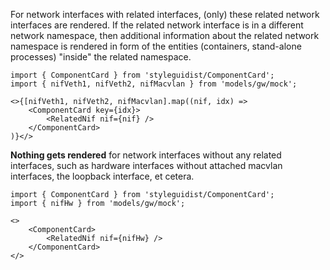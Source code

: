 For network interfaces with related interfaces, (only) these related network
interfaces are rendered. If the related network interface is in a different
network namespace, then additional information about the related network
namespace is rendered in form of the entities (containers, stand-alone
processes) "inside" the related namespace.

```tsx
import { ComponentCard } from 'styleguidist/ComponentCard';
import { nifVeth1, nifVeth2, nifMacvlan } from 'models/gw/mock';

<>{[nifVeth1, nifVeth2, nifMacvlan].map((nif, idx) =>
    <ComponentCard key={idx}>
        <RelatedNif nif={nif} />
    </ComponentCard>
)}</>
```

**Nothing gets rendered** for network interfaces without any related interfaces,
such as hardware interfaces without attached macvlan interfaces, the loopback
interface, et cetera.

```tsx
import { ComponentCard } from 'styleguidist/ComponentCard';
import { nifHw } from 'models/gw/mock';

<>
    <ComponentCard>
        <RelatedNif nif={nifHw} />
    </ComponentCard>
</>
```
